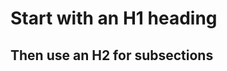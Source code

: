 Start with an H1 heading
========================

Then use an H2 for subsections
------------------------------
